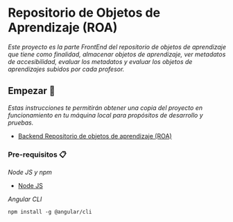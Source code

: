 # Repositorio de Objetos de Aprendizaje (ROA) 

_Este proyecto es la parte FrontEnd del repositorio de objetos de aprendizaje que tiene como finalidad, almacenar objetos de aprendizaje, ver metadatos de accesibilidad, evaluar los metadatos y evaluar los objetos de aprendizajes subidos por cada profesor._

## Empezar 🚀

_Estas instrucciones te permitirán obtener una copia del proyecto en funcionamiento en tu máquina local para propósitos de desarrollo y pruebas._

<ul>
 <li>
  <a href="https://github.com/EduTech-Erasmus-Project/Repositorio-Backend.git">Backend Repositorio de objetos de aprendizaje (ROA)</a>
 </li>
</ul>

### Pre-requisitos 📋

_Node JS y npm_

<ul>
 <li>
  <a href="https://nodejs.org">Node JS</a>
 </li>
</ul>

_Angular CLI_
```
npm install -g @angular/cli
```
